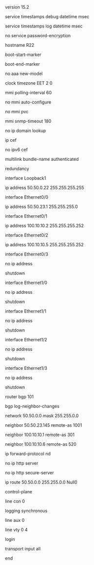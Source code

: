 version 15.2

service timestamps debug datetime msec

service timestamps log datetime msec

no service password-encryption

hostname R22

boot-start-marker

boot-end-marker

no aaa new-model

clock timezone EET 2 0

mmi polling-interval 60

no mmi auto-configure

no mmi pvc

mmi snmp-timeout 180

no ip domain lookup

ip cef

no ipv6 cef

multilink bundle-name authenticated

redundancy

interface Loopback1

ip address 50.50.0.22 255.255.255.255

interface Ethernet0/0

ip address 50.50.23.1 255.255.255.0

interface Ethernet0/1

ip address 100.10.10.2 255.255.255.252

interface Ethernet0/2

ip address 100.10.10.5 255.255.255.252

interface Ethernet0/3

no ip address

shutdown

interface Ethernet1/0

no ip address

shutdown

interface Ethernet1/1

no ip address

shutdown

interface Ethernet1/2

no ip address

shutdown

interface Ethernet1/3

no ip address

shutdown

router bgp 101

bgp log-neighbor-changes

network 50.50.0.0 mask 255.255.0.0

neighbor 50.50.23.145 remote-as 1001

neighbor 100.10.10.1 remote-as 301

neighbor 100.10.10.6 remote-as 520

ip forward-protocol nd

no ip http server

no ip http secure-server

ip route 50.50.0.0 255.255.0.0 Null0

control-plane

line con 0

logging synchronous

line aux 0

line vty 0 4

login

transport input all

end
